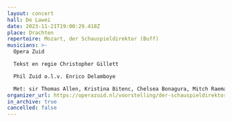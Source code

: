 ```yaml
---
layout: concert
hall: De Lawei
date: 2023-11-21T19:00:29.418Z
place: Drachten
repertoire: Mozart, der Schauspieldirektor (Buff)
musicians: >-
  Opera Zuid

  Tekst en regie Christopher Gillett

  Phil Zuid o.l.v. Enrico Delamboye

  Met: sir Thomas Allen, Kristina Bitenc, Chelsea Bonagura, Mitch Raemaekers, Saskia Bonarius, Berend Stumphius, Nele Jacobsen, Pascal Franssen. 
organizer_url: https://operazuid.nl/voorstelling/der-schauspieldirektor/
in_archive: true
cancelled: false
---
```

